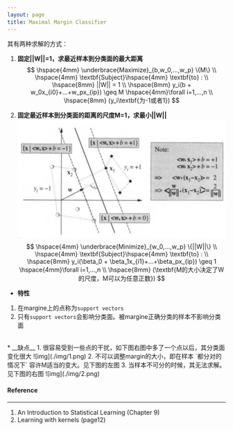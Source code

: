 ```yaml
---
layout: page
title: Maximal Margin Classifier
---
```

其有两种求解的方式：    

1.  __固定||W||=1，求最近样本到分类面的最大距离__    
$$
\hspace{4mm} \underbrace{Maximize}_{b,w_0,...,w_p} \{M\}  \\
\hspace{4mm} \textbf{Subject}\hspace{4mm} \textbf{to} :  \\
\hspace{8mm} ||W|| = 1 \\
\hspace{8mm} y_i(b + w_0x_{i0}+...+w_px_{ip}) \geq M \hspace{4mm}\forall i=1,...,n \\
\hspace{8mm} (y_i\textbf{为-1或者1})
$$       

2.  __固定最近样本到分类面的距离的尺度M=1，求最小||W||__    
![mmc](./img/3.png)    
$$
\hspace{4mm} \underbrace{Minimize}_{w_0,...,w_p} \{||W||\}  \\
\hspace{4mm} \textbf{Subject}\hspace{4mm} \textbf{to} :  \\
\hspace{8mm} y_i(\beta_0 + \beta_1x_{i1}+...+\beta_px_{ip}) \geq 1 \hspace{4mm}\forall i=1,...,n \\
\hspace{8mm} (\textbf{M的大小决定了W的尺度，M可以为任意正数})    
$$         

*  __特性__    
1. 在margine上的点称为`support vectors`
2. 只有`support vectors`会影响分类面。被margine正确分类的样本不影响分类面    
<br />
* __缺点__    
1. 很容易受到一些点的干扰，如下图右图中多了一个点以后，其分类面变化很大    
![img](./img/1.png)    
2. 不可以调整margin的大小，即在样本 `都分对的情况下` 容许M适当的变大。见下图的左图    
3. 当样本不可分的时候，其无法求解。见下图的右图    
![img](./img/2.png)


#### __Reference__ 
---    
1. An Introduction to Statistical Learning (Chapter 9) 
2. Learning with kernels (page12)

